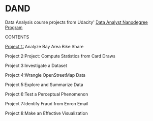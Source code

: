 # DAND
Data Analysis course projects from Udacity' [Data Analyst Nanodegree Program](https://www.udacity.com/course/data-analyst-nanodegree--nd002)
<br />

 CONTENTS <br />

[Project 1:](https://github.com/DenisDPR/DAND/edit/master/Bay_Area_Bike_Share_Analysis.html) Analyze Bay Area Bike Share <br />

Project 2:Project: Compute Statistics from Card Draws <br />

Project 3:Investigate a Dataset  <br />

Project 4:Wrangle OpenStreetMap Data  <br />

Project 5:Explore and Summarize Data <br />

Project 6:Test a Perceptual Phenomenon  <br />

Project 7:Identify Fraud from Enron Email  <br />

Project 8:Make an Effective Visualization <br />
